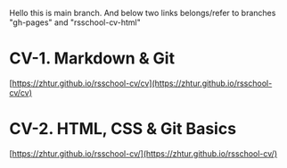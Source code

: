 Hello this is main branch. And below two links belongs/refer to branches "gh-pages" and "rsschool-cv-html"


# CV-1. Markdown & Git
[https://zhtur.github.io/rsschool-cv/cv](https://zhtur.github.io/rsschool-cv/cv)


# CV-2. HTML, CSS & Git Basics
[https://zhtur.github.io/rsschool-cv/](https://zhtur.github.io/rsschool-cv/)